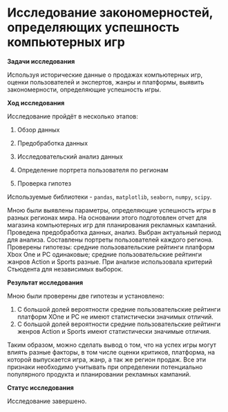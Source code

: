 # Исследование закономерностей, определяющих успешность компьютерных игр

**Задачи исследования** 

Используя исторические данные о продажах компьютерных игр, оценки пользователей и экспертов, жанры и платформы, выявить закономерности, определяющие успешность игры.

**Ход исследования**

Исследование пройдёт в несколько этапов:

1) Обзор данных

2) Предобработка данных

3) Исследовательский анализ данных

4) Определение портрета пользователя по регионам

5) Проверка гипотез

Используемые библиотеки - `pandas`, `matplotlib`, `seaborn`, `numpy`, `scipy`. 

Мною были выявлены параметры, определяющие успешность игры в разных регионах мира. На основании этого подготовлен отчет для магазина компьютерных игр для планирования рекламных кампаний. Проведена предобработка данных, анализ. Выбран актуальный период для анализа. Составлены портреты пользователей каждого региона. Проверены гипотезы: средние пользовательские рейтинги платформ Xbox One и PC одинаковые; средние пользовательские рейтинги жанров Action и Sports разные. При анализе использовала критерий Стьюдента для независимых выборок.

**Результат исследования**

Мною были проверены две гипотезы и установлено:
  
1. С большой долей вероятности средние пользовательские рейтинги платформ XOne и PC не имеют статистически значимых отличий.
2. С большой долей вероятности средние пользовательские рейтинги женров Action и Sports имеют статистически значимые отличия.

Таким образом, можно сделать вывод о том, что на успех игры могут влиять разные факторы, в том числе оценки критиков, платформа, на которой выпускается игра, жанр, а так же регион продаж. Все эти признаки необходимо учитывать при определении потенциально популярного продукта и планировании рекламных кампаний. 

**Статус исследования**

Исследование завершено.
